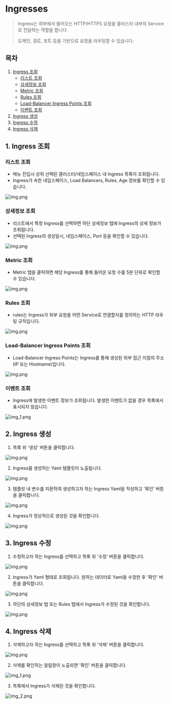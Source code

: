 # Ingresses

> Ingress는 외부에서 들어오는 HTTP/HTTPS 요청을 클러스터 내부의 Service로 전달하는 역할을 합니다. 
> 
> 도메인, 경로, 포트 등을 기반으로 요청을 라우팅할 수 있습니다.

## 목차

1. [Ingress 조회](#1-ingress-조회)
   * [리스트 조회](#리스트-조회)
   * [상세정보 조회](#상세정보-조회)
   * [Metric 조회](#metric-조회)
   * [Rules 조회](#rules-조회)
   * [Load-Balancer Ingress Points 조회](#load-balancer-ingress-points-조회)
   * [이벤트 조회](#이벤트-조회)
2. [Ingress 생성](#2-ingress-생성)
3. [Ingress 수정](#3-ingress-수정)
4. [Ingress 삭제](#4-ingress-삭제)

## 1. Ingress 조회
### 리스트 조회
* 메뉴 진입시 상위 선택된 클러스터/네임스페이스 내 Ingress 목록이 조회됩니다.
* Ingress가 속한 네임스페이스, Load Balancers, Rules, Age 정보를 확인할 수 있습니다.

![img.png](img/ingress_list.png)

### 상세정보 조회
* 리스트에서 특정 Ingress를 선택하면 하단 상세정보 탭에 Ingress의 상세 정보가 조회됩니다.
* 선택된 Ingress의 생성일시, 네임스페이스, Port 등을 확인할 수 있습니다.

![img.png](img/ingress_detail.png)

### Metric 조회
* Metric 탭을 클릭하면 해당 Ingress를 통해 들어온 요청 수를 5분 단위로 확인할 수 있습니다.

![img.png](img/ingress_metric.png)

### Rules 조회
* rules는 Ingress가 외부 요청을 어떤 Service로 연결할지를 정의하는 HTTP 라우팅 규칙입니다.

![img.png](img/ingress_rules.png)

### Load-Balancer Ingress Points 조회
* Load-Balancer Ingress Points는 Ingress를 통해 생성된 외부 접근 지점의 주소(IP 또는 Hostname)입니다.

![img.png](img/ingress_lb_point.png)

### 이벤트 조회
* Ingress에 발생한 이벤트 정보가 조회됩니다. 발생한 이벤트가 없을 경우 목록에서 표시되지 않습니다.

![img_1.png](img/ingress_event.png)


## 2. Ingress 생성
1. 목록 위 '생성' 버튼을 클릭합니다.

![img.png](img/ingress_create.png)

2. Ingress를 생성하는 Yaml 템플릿이 노출됩니다.

![img.png](img/ingress_create_template.png)

3. 템플릿 내 변수를 치환하여 생성하고자 하는 Ingress Yaml을 작성하고 '확인' 버튼을 클릭합니다.

![img.png](img/ingress_create_yaml.png)

4. Ingress가 정상적으로 생성된 것을 확인합니다.

![img.png](img/ingress_create_result.png)

## 3. Ingress 수정
1. 수정하고자 하는 Ingress를 선택하고 목록 위 '수정' 버튼을 클릭합니다.

![img.png](img/ingress_update.png)

2. Ingress가 Yaml 형태로 조회됩니다. 원하는 데이터로 Yaml을 수정한 후 '확인' 버튼을 클릭합니다.

![img.png](img/ingress_update_yaml.png)

3. 하단의 상세정보 탭 또는 Rules 탭에서 Ingress가 수정된 것을 확인합니다.

![img.png](img/ingress_update_result.png)

## 4. Ingress 삭제
1. 삭제하고자 하는 Ingress를 선택하고 목록 위 '삭제' 버튼을 클릭합니다.

![img.png](img/ingress_delete.png)

2. 삭제를 확인하는 알림창이 노출되면 '확인' 버튼을 클릭합니다.

![img_1.png](img/ingress_delete_check.png)

3. 목록에서 Ingress가 삭제된 것을 확인합니다.

![img_2.png](img/ingress_delete_result.png)
